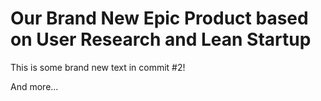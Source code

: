 # Our Brand New Epic Product based on User Research and Lean Startup

This is some brand new text in commit #2!

And more...